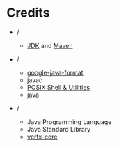 # Credits

- /
    - [JDK](https://github.com/openjdk/jdk) and [Maven](https://github.com/apache/maven)

- /
    - [google-java-format](https://github.com/google/google-java-format)
    - javac
    - [POSIX Shell & Utilities](https://pubs.opengroup.org/onlinepubs/9799919799)
    - java

- /
    - Java Programming Language
    - Java Standard Library
    - [vertx-core](https://github.com/eclipse-vertx/vert.x)
